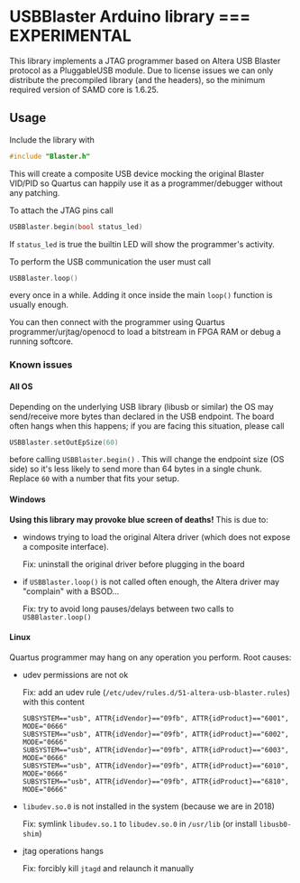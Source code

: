 # USBBlaster Arduino library === EXPERIMENTAL

This library implements a JTAG programmer based on Altera USB Blaster protocol as a PluggableUSB module.
Due to license issues we can only distribute the precompiled library (and the headers), so the minimum required version of SAMD core is 1.6.25.

## Usage

Include the library with 
```C++
#include "Blaster.h"
```

This will create a composite USB device mocking the original Blaster VID/PID so Quartus can happily use it as a programmer/debugger without any patching.

To attach the JTAG pins call
```C++
USBBlaster.begin(bool status_led)
```
If `status_led` is true the builtin LED will show the programmer's activity.

To perform the USB communication the user must call
```C++
USBBlaster.loop()
```
every once in a while. Adding it once inside the main `loop()` function is usually enough.

You can then connect with the programmer using Quartus programmer/urjtag/openocd to load a bitstream in FPGA RAM or debug a running softcore.

### Known issues

#### All OS
Depending on the underlying USB library (libusb or similar) the OS may send/receive more bytes than declared in the USB endpoint.
The board often hangs when this happens; if you are facing this situation, please call
```C++
USBBlaster.setOutEpSize(60)
```
before calling `USBBlaster.begin()` . This will change the endpoint size (OS side) so it's less likely to send more than 64 bytes in a single chunk.
Replace `60` with a number that fits your setup.

#### Windows
**Using this library may provoke blue screen of deaths!** This is due to:
* windows trying to load the original Altera driver (which does not expose a composite interface).

  Fix: uninstall the original driver before plugging in the board
* if `USBBlaster.loop()` is not called often enough, the Altera driver may "complain" with a BSOD... 

  Fix: try to avoid long pauses/delays between two calls to `USBBlaster.loop()`
  
#### Linux
Quartus programmer may hang on any operation you perform.
Root causes:
* udev permissions are not ok

  Fix: add an udev rule (`/etc/udev/rules.d/51-altera-usb-blaster.rules`) with this content
  ```
  SUBSYSTEM=="usb", ATTR{idVendor}=="09fb", ATTR{idProduct}=="6001", MODE="0666"
  SUBSYSTEM=="usb", ATTR{idVendor}=="09fb", ATTR{idProduct}=="6002", MODE="0666"
  SUBSYSTEM=="usb", ATTR{idVendor}=="09fb", ATTR{idProduct}=="6003", MODE="0666"
  SUBSYSTEM=="usb", ATTR{idVendor}=="09fb", ATTR{idProduct}=="6010", MODE="0666"
  SUBSYSTEM=="usb", ATTR{idVendor}=="09fb", ATTR{idProduct}=="6810", MODE="0666"
  ```
* `libudev.so.0` is not installed in the system (because we are in 2018)

  Fix: symlink `libudev.so.1` to `libudev.so.0` in `/usr/lib` (or install `libusb0-shim`)
* jtag operations hangs

  Fix: forcibly kill `jtagd` and relaunch it manually
